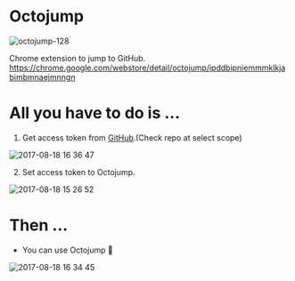 # Octojump

![octojump-128](https://user-images.githubusercontent.com/7911481/29446681-76cc223c-8428-11e7-9bc6-99600209902d.png)

Chrome extension to jump to GitHub.
https://chrome.google.com/webstore/detail/octojump/ipddbipniemmmklkjabimbmnaejmnngn


# All you have to do is ...

1. Get access token from [GitHub](https://github.com/settings/tokens).(Check repo at select scope)

![2017-08-18 16 36 47](https://user-images.githubusercontent.com/7911481/29448872-8018b606-8433-11e7-8400-244e7a03d90b.png)

2. Set access token to Octojump.

![2017-08-18 15 26 52](https://user-images.githubusercontent.com/7911481/29446883-b2964846-8429-11e7-9ce3-ddb8894e6c66.png)


# Then ...

- You can use Octojump 🙂

![2017-08-18 16 34 45](https://user-images.githubusercontent.com/7911481/29448774-314952c4-8433-11e7-948f-df624794fb52.png)
